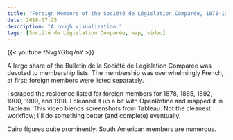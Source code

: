 ```yaml
---
title: "Foreign Members of the Société de Législation Comparée, 1878-1918"
date: 2018-07-25
description: "A rough visualization."
tags: [Société de Législation Comparée, map, video]
---
```


{{< youtube fNvgYGbq7nY >}}

A large share of the Bulletin de la Société de Législation Comparée was devoted to membership lists. The membership was overwhelmingly French, at first; foreign members were listed separately.

I scraped the residence listed for foreign members for 1878, 1885, 1892, 1900, 1909, and 1918. I cleaned it up a bit with OpenRefine and mapped it in Tableau. This video blends screenshots from Tableau. Not the cleanest workflow; I'll do something better (and complete) eventually.

Cairo figures quite prominently. South American members are numerous.
